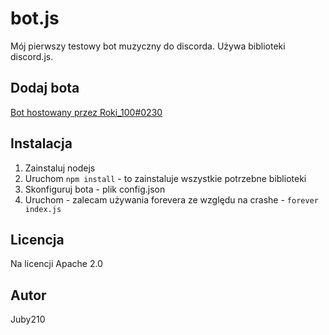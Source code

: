 # bot.js
Mój pierwszy testowy bot muzyczny do discorda. Używa biblioteki discord.js.

## Dodaj bota
[Bot hostowany przez Roki_100#0230](https://discordapp.com/oauth2/authorize?&client_id=479612191767789573&scope=bot&permissions=8)

## Instalacja
1. Zainstaluj nodejs
2. Uruchom `npm install` - to zainstaluje wszystkie potrzebne biblioteki
3. Skonfiguruj bota - plik config.json
4. Uruchom - zalecam używania forevera ze względu na crashe - `forever index.js`

## Licencja
Na licencji Apache 2.0

## Autor
Juby210